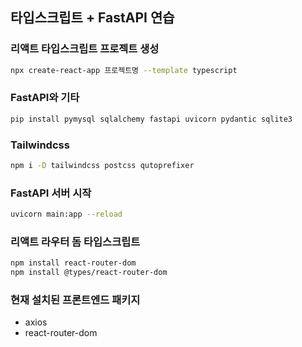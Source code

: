 ## 타입스크립트 + FastAPI 연습


### 리액트 타입스크립트 프로젝트 생성 
```bash 
npx create-react-app 프로젝트명 --template typescript
```


### FastAPI와 기타
```bash
pip install pymysql sqlalchemy fastapi uvicorn pydantic sqlite3
```


### Tailwindcss
```bash
npm i -D tailwindcss postcss qutoprefixer
```


### FastAPI 서버 시작
```bash
uvicorn main:app --reload
```


### 리액트 라우터 돔 타입스크립트
```bash
npm install react-router-dom
npm install @types/react-router-dom
```

### 현재 설치된 프론트엔드 패키지
- axios
- react-router-dom